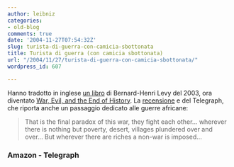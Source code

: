 ```yaml
---
author: leibniz
categories:
- old-blog
comments: true
date: '2004-11-27T07:54:32Z'
slug: turista-di-guerra-con-camicia-sbottonata
title: Turista di guerra (con camicia sbottonata)
url: "/2004/11/27/turista-di-guerra-con-camicia-sbottonata/"
wordpress_id: 607

---
```

Hanno tradotto in inglese [un libro](http://www.amazon.fr/exec/obidos/ASIN/2253943533/qid=1101545097/sr=1-3/ref=sr_1_11_3/171-2279861-4842650) di Bernard-Henri Levy del 2003, ora diventato [War, Evil, and the End of History](http://www.amazon.com/exec/obidos/ASIN/0971865957/ref=nosim/edazzlenet-20/104-0190271-3206353?dev-t=08FC0AFA9SSP0BEHY8G2). La [recensione](http://www.arts.telegraph.co.uk/arts/main.jhtml?xml=/arts/2004/11/21/bolev21.xml&sSheet=/arts/2004/11/21/bomain.html) e del Telegraph, che riporta anche un passaggio dedicato alle guerre africane:




> 

> 
> That is the final paradox of this war, they fight each other...
wherever there is nothing but poverty, desert, villages plundered over
and over... But wherever there are riches a non-war is imposed... 




### Amazon - Telegraph
